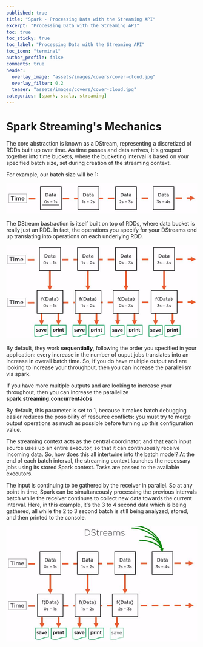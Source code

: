 ```yaml
---
published: true
title: "Spark - Processing Data with the Streaming API"
excerpt: "Processing Data with the Streaming API"
toc: true
toc_sticky: true
toc_label: "Processing Data with the Streaming API"
toc_icon: "terminal"
author_profile: false
comments: true
header:
  overlay_image: "assets/images/covers/cover-cloud.jpg"
  overlay_filter: 0.2
  teaser: "assets/images/covers/cover-cloud.jpg"
categories: [spark, scala, streaming]
---
```


# Spark Streaming's Mechanics
The core abstraction is known as a DStream, representing a discretized of RDDs built up over time. As time passes and data arrives, it's grouped together into time buckets, where the bucketing interval is based on your specified batch size, set during creation of the streaming context. 

For example, our batch size will be 1: 

![dstream-1](../assets/images/streaming-1.JPG "Streaming example")

The DStream bastraction is itself built on top of RDDs, where data bucket is really just an RDD. In fact, the operations you specify for your DStreams end up translating into operations on each underlying RDD. 

![dstream-2](../assets/images/streaming-2.JPG "Streaming example")

By default, they work **sequentially**, following the order you specified in your application: every increase in the number of ouput jobs translates into an increase in overall batch time. So, if you do have multiple output and are looking to increase your throughput, then you can increase the parallelism via spark. 

If you have more multiple outputs and are looking to increase your throughout, then you can increase the parallelize **spark.streaming.concurrentJobs**

By default, this parameter is set to 1, because it makes batch debugging easier reduces the possibility of resource conflicts: you must try to merge output operations as much as possible before turning up this configuration value. 

The streaming context acts as the central coordinator, and that each input source uses up an entire executor, so that it can continuously receive incoming data. So, how does this all intertwine into the batch model? At the end of each batch interval, the streaming context launches the necessary jobs using its stored Spark context. Tasks are passed to the available executors. 

The input is continuing to be gathered by the receiver in parallel. So at any point in time, Spark can be simultaneously processing the previous intervals batch while the receiver continues to collect new data towards the current interval. Here, in this example, it's the 3 to 4 second data which is being gathered, all while the 2 to 3 second batch is still being analyzed, stored, and then printed to the console. 

![dstream-3](../assets/images/streaming-3.JPG "Streaming example")